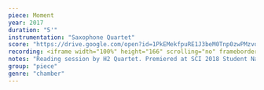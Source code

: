 ```yaml
---
piece: Moment
year: 2017
duration: "5'"
instrumentation: "Saxophone Quartet"
score: "https://drive.google.com/open?id=1PkEMekfpuRE1J3beM0Tnp0zwPMzvoxDZ"
recording: <iframe width="100%" height="166" scrolling="no" frameborder="no" allow="autoplay" src="https://w.soundcloud.com/player/?url=https%3A//api.soundcloud.com/tracks/332038056&color=%23353535&auto_play=false&hide_related=false&show_comments=true&show_user=true&show_reposts=false&show_teaser=true"></iframe>
notes: "Reading session by H2 Quartet. Premiered at SCI 2018 Student National Conference, Bloomington, Indiana"
group: "piece"
genre: "chamber"
---
```

